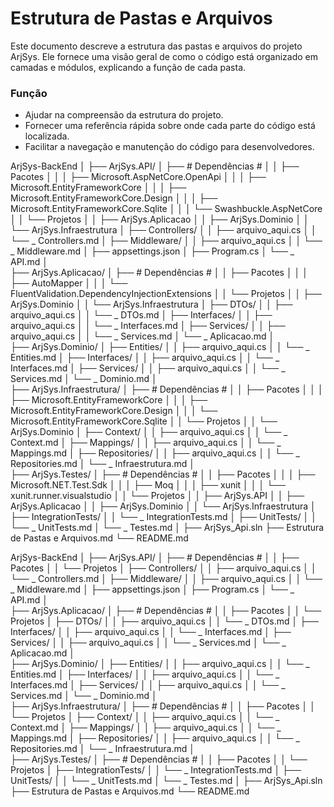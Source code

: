 # Estrutura de Pastas e Arquivos

Este documento descreve a estrutura das pastas e arquivos do projeto ArjSys.
Ele fornece uma visão geral de como o código está organizado em camadas e módulos, explicando a função de cada pasta.

### Função
- Ajudar na compreensão da estrutura do projeto.
- Fornecer uma referência rápida sobre onde cada parte do código está localizada.
- Facilitar a navegação e manutenção do código para desenvolvedores.




ArjSys-BackEnd
│
├── ArjSys.API/
│	├── # Dependências #
│	│	├── Pacotes
│	│	│	├── Microsoft.AspNetCore.OpenApi
│	│	│	├── Microsoft.EntityFrameworkCore
│	│	│	├── Microsoft.EntityFrameworkCore.Design
│	│	│	├── Microsoft.EntityFrameworkCore.Sqlite
│	│	│	└── Swashbuckle.AspNetCore
│	│	└── Projetos
│	│		├── ArjSys.Aplicacao
│	│		├── ArjSys.Dominio
│	│		└── ArjSys.Infraestrutura
│	├── Controllers/
│	│	├── arquivo_aqui.cs
│	│   └── _ Controllers.md
│	├── Middleware/
│	│	├── arquivo_aqui.cs
│	│   └── _ Middleware.md
│	├── appsettings.json
│	├── Program.cs
│	└── _ API.md
│	
├── ArjSys.Aplicacao/
│	├── # Dependências #
│	│	├── Pacotes
│	│	│	├── AutoMapper
│	│	│	└── FluentValidation.DependencyInjectionExtensions
│	│	└── Projetos
│	│		├── ArjSys.Dominio
│	│		└── ArjSys.Infraestrutura
│	├── DTOs/
│	│	├── arquivo_aqui.cs
│	│   └── _ DTOs.md
│	├── Interfaces/
│	│	├── arquivo_aqui.cs
│	│   └── _ Interfaces.md
│	├── Services/
│	│	├── arquivo_aqui.cs
│	│   └── _ Services.md
│	└── _ Aplicacao.md
│	
├── ArjSys.Dominio/
│	├── Entities/
│	│	├── arquivo_aqui.cs
│	│   └── _ Entities.md
│	├── Interfaces/
│	│	├── arquivo_aqui.cs
│	│   └── _ Interfaces.md
│	├── Services/
│	│	├── arquivo_aqui.cs
│	│   └── _ Services.md
│	└── _ Dominio.md
│	
├── ArjSys.Infraestrutura/
│	├── # Dependências #
│	│	├── Pacotes
│	│	│	├── Microsoft.EntityFrameworkCore
│	│	│	├── Microsoft.EntityFrameworkCore.Design
│	│	│	└── Microsoft.EntityFrameworkCore.Sqlite
│	│	└── Projetos
│	│		└── ArjSys.Dominio
│	├── Context/
│	│	├── arquivo_aqui.cs
│	│   └── _ Context.md
│	├── Mappings/
│	│	├── arquivo_aqui.cs
│	│   └── _ Mappings.md
│	├── Repositories/
│	│	├── arquivo_aqui.cs
│	│   └── _ Repositories.md
│	└── _ Infraestrutura.md
│	
├── ArjSys.Testes/
│	├── # Dependências #
│	│	├── Pacotes
│	│	│	├── Microsoft.NET.Test.Sdk
│	│	│	├── Moq
│	│	│	├── xunit
│	│	│	└── xunit.runner.visualstudio
│	│	└── Projetos
│	│		├── ArjSys.API
│	│		├── ArjSys.Aplicacao
│	│		├── ArjSys.Dominio
│	│		└── ArjSys.Infraestrutura
│	├── IntegrationTests/
│	│   └── _ IntegrationTests.md
│	├── UnitTests/
│	│   └── _ UnitTests.md
│	└── _ Testes.md
│
├── ArjSys_Api.sln
├── Estrutura de Pastas e Arquivos.md
└── README.md















ArjSys-BackEnd
│
├── ArjSys.API/
│	├── # Dependências #
│	│	├── Pacotes
│	│	└── Projetos
│	├── Controllers/
│	│	├── arquivo_aqui.cs
│	│   └── _ Controllers.md
│	├── Middleware/
│	│	├── arquivo_aqui.cs
│	│   └── _ Middleware.md
│	├── appsettings.json
│	├── Program.cs
│	└── _ API.md
│	
├── ArjSys.Aplicacao/
│	├── # Dependências #
│	│	├── Pacotes
│	│	└── Projetos
│	├── DTOs/
│	│	├── arquivo_aqui.cs
│	│   └── _ DTOs.md
│	├── Interfaces/
│	│	├── arquivo_aqui.cs
│	│   └── _ Interfaces.md
│	├── Services/
│	│	├── arquivo_aqui.cs
│	│   └── _ Services.md
│	└── _ Aplicacao.md
│	
├── ArjSys.Dominio/
│	├── Entities/
│	│	├── arquivo_aqui.cs
│	│   └── _ Entities.md
│	├── Interfaces/
│	│	├── arquivo_aqui.cs
│	│   └── _ Interfaces.md
│	├── Services/
│	│	├── arquivo_aqui.cs
│	│   └── _ Services.md
│	└── _ Dominio.md
│	
├── ArjSys.Infraestrutura/
│	├── # Dependências #
│	│	├── Pacotes
│	│	└── Projetos
│	├── Context/
│	│	├── arquivo_aqui.cs
│	│   └── _ Context.md
│	├── Mappings/
│	│	├── arquivo_aqui.cs
│	│   └── _ Mappings.md
│	├── Repositories/
│	│	├── arquivo_aqui.cs
│	│   └── _ Repositories.md
│	└── _ Infraestrutura.md
│	
├── ArjSys.Testes/
│	├── # Dependências #
│	│	├── Pacotes
│	│	└── Projetos
│	├── IntegrationTests/
│	│   └── _ IntegrationTests.md
│	├── UnitTests/
│	│   └── _ UnitTests.md
│	└── _ Testes.md
│
├── ArjSys_Api.sln
├── Estrutura de Pastas e Arquivos.md
└── README.md
